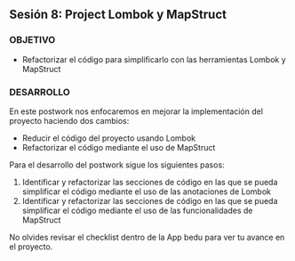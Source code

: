 ## Sesión 8: Project Lombok y MapStruct
 
### OBJETIVO

- Refactorizar el código para simplificarlo con las herramientas Lombok y MapStruct

### DESARROLLO


En este postwork nos enfocaremos en mejorar la implementación del proyecto haciendo dos cambios:
- Reducir el código del proyecto usando Lombok
- Refactorizar el código mediante el uso de MapStruct 


Para el desarrollo del postwork sigue los siguientes pasos:

1. Identificar y refactorizar las secciones de código en las que se pueda simplificar el código mediante el uso de las anotaciones de Lombok
2. Identificar y refactorizar las secciones de código en las que se pueda simplificar el código mediante el uso de las funcionalidades  de MapStruct



No olvides revisar el checklist dentro de la App bedu para ver tu avance en el proyecto.


